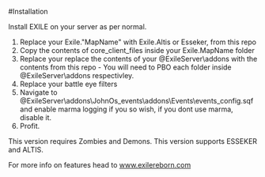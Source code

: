 #Installation

Install EXILE on your server as per normal.

1. Replace your Exile."MapName" with Exile.Altis or Esseker, from this repo
2. Copy the contents of core_client_files inside your Exile.MapName folder
3. Replace your replace the contents of your @ExileServer\addons with the contents from this repo - You will need to PBO each folder inside @ExileServer\addons respectivley.
4. Replace your battle eye filters
5. Navigate to @ExileServer\addons\JohnOs_events\addons\Events\events_config.sqf and enable marma logging if you so wish, if you dont use marma, disable it.
6. Profit.

This version requires Zombies and Demons.
This version supports ESSEKER and ALTIS.

For more info on features head to www.exilereborn.com